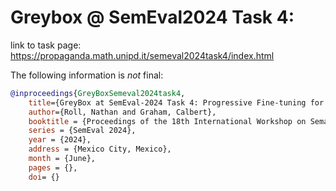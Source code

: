 # Greybox @ SemEval2024 Task 4: 
link to task page: https://propaganda.math.unipd.it/semeval2024task4/index.html

The following information is *not* final:
```bibtex
@inproceedings{GreyBoxSemeval2024task4, 
	title={GreyBox at SemEval-2024 Task 4: Progressive Fine-tuning for Multilingual Detection of Propaganda Techniques},
	author={Roll, Nathan and Graham, Calbert},
	booktitle = {Proceedings of the 18th International Workshop on Semantic Evaluation},
	series = {SemEval 2024},
	year = {2024},
	address = {Mexico City, Mexico},
	month = {June},
	pages = {},    
	doi= {}    
```

